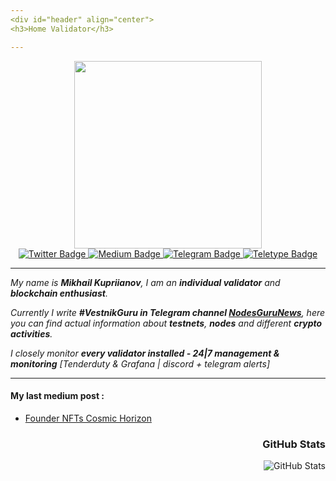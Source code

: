 ```yaml
---
<div id="header" align="center">
<h3>Home Validator</h3>

---
```


<div id="header" align="center">
  <img src="https://media0.giphy.com/media/6FT3QE3AJMfwJDZBNr/giphy.gif?cid=ecf05e47svouk7n1hdv06dvyhz5l51d79w7vi16af5yow8vv&rid=giphy.gif&ct=s" width="300"/>
<div id="badges">
  <a href="https://twitter.com/MikhailKupriya2">
    <img src="https://img.shields.io/badge/Twitter-blue?logo=Twitter&logoColor=white" alt="Twitter Badge"/>
  </a>
  <a href="https://medium.com/@MikhailKupriya2">
    <img src="https://img.shields.io/badge/Medium-black?logo=Medium&logoColor=white" alt="Medium Badge"/>
  </a>
  <a href="https://t.me/kupriianov88">
    <img src="https://img.shields.io/badge/Telegram-blue?logo=Telegram&logoColor=white" alt="Telegram Badge"/>
  </a>
  <a href="https://teletype.in/@kupriianov88">
    <img src="https://img.shields.io/badge/Teletype-black?logo=Teletype&logoColor=white" alt="Teletype Badge"/>
  </a>
  </div>

  ---

  <div id="header" align="left">

*My name is **Mikhail Kupriianov**, I am an **individual validator** and **blockchain enthusiast**.*

*Currently I write **#VestnikGuru in Telegram channel [NodesGuruNews](https://t.me/NodesGuruNews)**, here you can find actual information about **testnets**, **nodes** and different **crypto activities**.*

*I closely monitor **every validator installed - 24|7 management & monitoring** [Tenderduty & Grafana | discord + telegram alerts]*

  ---
  
<div id="header" align="left">

#### My last medium post :
<!-- BLOG-POST-LIST:START -->
- [Founder NFTs Cosmic Horizon](https://medium.com/@MikhailKupriya2/founder-nfts-cosmic-horizon-2adeb279d1fa?source=rss-10e84f172f22------2)
<!-- BLOG-POST-LIST:END -->

  <div id="header" align="right"><h3>GitHub Stats</h3>
<p><img src="https://github-readme-stats.vercel.app/api?username=88Mikhail88&amp;show_icons=true" alt="GitHub Stats"></p>
<img src="https://komarev.com/ghpvc/?username=88Mikhail88&style=flat-square&color=blue" alt=""/>

  
